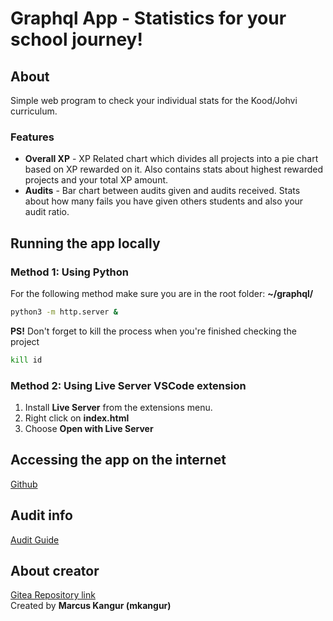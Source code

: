 # Graphql App - Statistics for your school journey!

## About
Simple web program to check your individual stats for the Kood/Johvi curriculum. <br>
### Features

- **Overall XP** - XP Related chart which divides all projects into a pie chart based on XP rewarded on it. Also contains stats about highest rewarded projects and your total XP amount.
- **Audits** - Bar chart between audits given and audits received. Stats about how many fails you have given others students and also your audit ratio.

## Running the app locally

### Method 1: Using Python
For the following method make sure you are in the root folder: **~/graphql/**
```bash
python3 -m http.server &
```
**PS!** Don't forget to kill the process when you're finished checking the project
```bash
kill id
```
### Method 2: Using Live Server VSCode extension
1. Install **Live Server** from the extensions menu.
2. Right click on **index.html**
3. Choose **Open with Live Server**

## Accessing the app on the internet

[Github](https://kangurm.github.io/)

## Audit info

[Audit Guide](https://01.kood.tech/git/root/public/src/branch/master/subjects/graphql/audit)

## About creator

[Gitea Repository link](https://01.kood.tech/git/mkangur/graphql) <br>
Created by **Marcus Kangur (mkangur)**